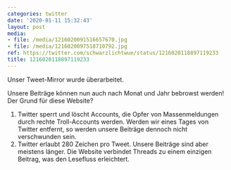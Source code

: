 ```yaml
---
categories: twitter
date: '2020-01-11 15:32:43'
layout: post
media:
- file: /media/1216020091516657670.jpg
- file: /media/1216020097518710792.jpg
ref: https://twitter.com/schwarzlichtwue/status/1216020118897119233
title: 1216020118897119233
---
```

Unser Tweet-Mirror  wurde überarbeitet.



Unsere Beiträge können nun auch nach Monat und Jahr bebrowst werden!  
Der Grund für diese Website?



1. Twitter sperrt und löscht Accounts, die Opfer von Massenmeldungen durch rechte Troll-Accounts werden. Werden wir eines Tages von Twitter entfernt, so werden unsere Beiträge dennoch nicht verschwunden sein. 
2. Twitter erlaubt 280 Zeichen pro Tweet. Unsere Beiträge sind aber meistens länger. Die Website verbindet Threads zu einem einzigen Beitrag, was den Lesefluss erleichtert. 